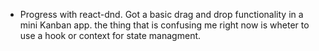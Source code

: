 ---
---

- Progress with react-dnd. Got a basic drag and drop functionality in a mini Kanban app. the thing that is confusing me right now is wheter to use a hook or context for state managment.
